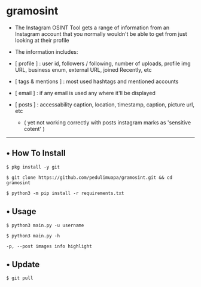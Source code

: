 # gramosint

* The Instagram OSINT Tool gets a range of information from an Instagram account that you normally wouldn't be able to get
from just looking at their profile

* The information includes:

* [ profile ] : user id, followers / following, number of uploads, profile img URL, business enum, external URL, joined Recently, etc

* [ tags & mentions ] : most used hashtags and mentioned accounts

* [ email ] : if any email is used any where it'll be displayed

* [ posts ] : accessability caption, location, timestamp, caption, picture url, etc
  * ( yet not working correctly with posts instagram marks as 'sensitive cotent' )  

---

## • How To Install

`$ pkg install -y git`

`$ git clone https://github.com/pedulimuapa/gramosint.git && cd gramosint`

`$ python3 -m pip install -r requirements.txt`

## • Usage

`$ python3 main.py -u username`

`$ python3 main.py -h`

`-p, --post images info highlight`


## • Update
 
`$ git pull`

